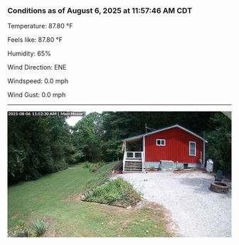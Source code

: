 ### Conditions as of August 6, 2025 at 11:57:46 AM CDT 

Temperature: 87.80 &deg;F

Feels like: 87.80 &deg;F

Humidity: 65%

Wind Direction: ENE

Windspeed: 0.0 mph

Wind Gust: 0.0 mph

---

<img src="./images/latest.jpeg"/>

